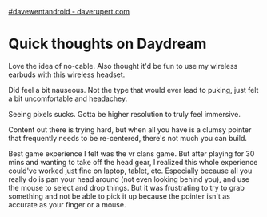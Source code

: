 
[\#davewentandroid \- daverupert\.com](https://daverupert.com/2018/04/dave-went-android/)

# Quick thoughts on Daydream

Love the idea of no-cable. Also thought it'd be fun to use my wireless earbuds with this wireless headset.

Did feel a bit nauseous. Not the type that would ever lead to puking, just felt a bit uncomfortable and headachey.

Seeing pixels sucks. Gotta be higher resolution to truly feel immersive.

Content out there is trying hard, but when all you have is a clumsy pointer that frequently needs to be re-centered, there's not much you can build.

Best game experience I felt was the vr clans game. But after playing for 30 mins and wanting to take off the head gear, I realized this whole experience could've worked just fine on laptop, tablet, etc. Especially because all you really do is pan your head around (not even looking behind you), and use the mouse to select and drop things. But it was frustrating to try to grab something and not be able to pick it up because the pointer isn't as accurate as your finger or a mouse.
